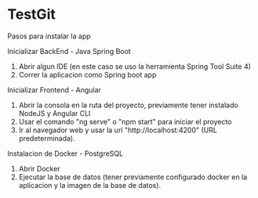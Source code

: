 # TestGit
 Pasos para instalar la app

Inicializar BackEnd - Java Spring Boot

1. Abrir algun IDE (en este caso se uso la herramienta Spring Tool Suite 4)
2. Correr la aplicacion como Spring boot app 


Inicializar Frontend - Angular

1. Abrir la consola en la ruta del proyecto, previamente tener instalado NodeJS y Angular CLI
2. Usar el comando "ng serve" o "npm start" para iniciar el proyecto
3. Ir al navegador web y usar la url "http://localhost:4200" (URL predeterminada).

Instalacion de Docker - PostgreSQL

1. Abrir Docker
2. Ejecutar la base de datos (tener previamente configurado docker en la aplicacion y la imagen de la base de datos).
